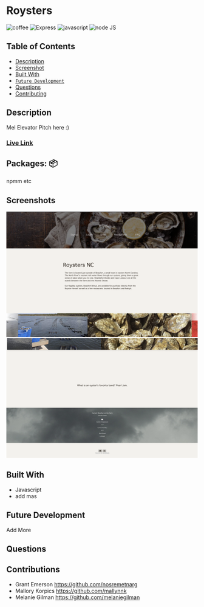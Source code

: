 # Roysters
![coffee](https://img.shields.io/badge/-coffee-red) ![Express](https://img.shields.io/badge/-Express.js-orange) ![javascript](https://img.shields.io/badge/-javascript-green) ![node JS](https://img.shields.io/badge/-nodeJS-yellowgreen) 

## Table of Contents
  - [Description](#description)
  - [Screenshot](#screenshot)
  - [Built With](#built-with)
  - [`Future Development`](#future-development)
  - [Questions](#questions)
  - [Contributing](#contributing)


## Description
Mel Elevator Pitch here :) 

### [Live Link](https://young-shelf-14995.herokuapp.com/) ###

## Packages: 📦
npmm etc

## Screenshots
 ![Screenshot of main page](client/src/assets/img/screenshot2.png)
 ![Screenshot of main page](client/src/assets/img/screenshot1.png)


## Built With
* Javascript
*  add mas

## Future Development
Add More


## Questions

## Contributions
* Grant Emerson https://github.com/nosremetnarg
* Mallory Korpics https://github.com/mallynnk
* Melanie Gilman https://github.com/melaniegilman



